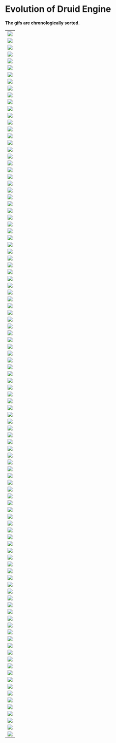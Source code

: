 # Evolution of Druid Engine
**The gifs are chronologically sorted.**

| |
|---|
|<img src="./Gifs/1.gif"/>|
|<img src="./Gifs/2.gif"/>|
|<img src="./Gifs/3.gif"/>|
|<img src="./Gifs/4.gif"/>|
|<img src="./Gifs/5.gif"/>|
|<img src="./Gifs/6.gif"/>
|<img src="./Gifs/7.gif"/>|
|<img src="./Gifs/8.gif"/>|
|<img src="./Gifs/9.gif"/>|
|<img src="./Gifs/10.gif"/>|
|<img src="./Gifs/11.gif"/>|
|<img src="./Gifs/12.gif"/>|
|<img src="./Gifs/13.gif"/>|
|<img src="./Gifs/14.gif"/>|
|<img src="./Gifs/15.gif"/>|
|<img src="./Gifs/16.gif"/>|
|<img src="./Gifs/17.gif"/>|
|<img src="./Gifs/18.gif"/>|
|<img src="./Gifs/17.gif"/>|
|<img src="./Gifs/18.gif"/>|
|<img src="./Gifs/19.gif"/>|
|<img src="./Gifs/20.gif"/>|
|<img src="./Gifs/21.gif"/>|
|<img src="./Gifs/22.gif"/>|
|<img src="./Gifs/23.gif"/>|
|<img src="./Gifs/24.gif"/>|
|<img src="./Gifs/25.gif"/>|
|<img src="./Gifs/26.gif"/>|
|<img src="./Gifs/27.gif"/>|
|<img src="./Gifs/28.gif"/>|
|<img src="./Gifs/27.gif"/>|
|<img src="./Gifs/28.gif"/>|
|<img src="./Gifs/29.gif"/>|
|<img src="./Gifs/30.gif"/>|
|<img src="./Gifs/31.gif"/>|
|<img src="./Gifs/32.gif"/>|
|<img src="./Gifs/33.gif"/>|
|<img src="./Gifs/34.gif"/>|
|<img src="./Gifs/35.gif"/>|
|<img src="./Gifs/36.gif"/>|
|<img src="./Gifs/37.gif"/>|
|<img src="./Gifs/38.gif"/>|
|<img src="./Gifs/37.gif"/>|
|<img src="./Gifs/38.gif"/>|
|<img src="./Gifs/39.gif"/>|
|<img src="./Gifs/40.gif"/>|
|<img src="./Gifs/41.gif"/>|
|<img src="./Gifs/42.gif"/>|
|<img src="./Gifs/43.gif"/>|
|<img src="./Gifs/44.gif"/>|
|<img src="./Gifs/45.gif"/>|
|<img src="./Gifs/46.gif"/>|
|<img src="./Gifs/47.gif"/>|
|<img src="./Gifs/48.gif"/>|
|<img src="./Gifs/47.gif"/>|
|<img src="./Gifs/48.gif"/>|
|<img src="./Gifs/49.gif"/>|
|<img src="./Gifs/50.gif"/>|
|<img src="./Gifs/51.gif"/>|
|<img src="./Gifs/52.gif"/>|
|<img src="./Gifs/53.gif"/>|
|<img src="./Gifs/54.gif"/>|
|<img src="./Gifs/55.gif"/>|
|<img src="./Gifs/56.gif"/>|
|<img src="./Gifs/57.gif"/>|
|<img src="./Gifs/58.gif"/>|
|<img src="./Gifs/57.gif"/>|
|<img src="./Gifs/58.gif"/>|
|<img src="./Gifs/59.gif"/>|
|<img src="./Gifs/60.gif"/>|
|<img src="./Gifs/61.gif"/>|
|<img src="./Gifs/62.gif"/>|
|<img src="./Gifs/63.gif"/>|
|<img src="./Gifs/64.gif"/>|
|<img src="./Gifs/65.gif"/>|
|<img src="./Gifs/66.gif"/>|
|<img src="./Gifs/67.gif"/>|
|<img src="./Gifs/68.gif"/>|
|<img src="./Gifs/69.gif"/>|
|<img src="./Gifs/70.gif"/>|
|<img src="./Gifs/71.gif"/>|
|<img src="./Gifs/72.gif"/>|
|<img src="./Gifs/73.gif"/>|
|<img src="./Gifs/74.gif"/>|
|<img src="./Gifs/75.gif"/>|
|<img src="./Gifs/76.gif"/>|
|<img src="./Gifs/77.mp4"/>|
|<img src="./Gifs/78.gif"/>|
|<img src="./Gifs/79.gif"/>|
|<img src="./Gifs/80.gif"/>|
|<img src="./Gifs/81.gif"/>|
|<img src="./Gifs/82.gif"/>|
|<img src="./Gifs/83.gif"/>|
|<img src="./Gifs/84.gif"/>|
|<img src="./Gifs/85.gif"/>|
|<img src="./Gifs/86.gif"/>|
|<img src="./Gifs/87.gif"/>|
|<img src="./Gifs/88.gif"/>|
|<img src="./Gifs/89.gif"/>|
|<img src="./Gifs/90.gif"/>|
|<img src="./Gifs/91.gif"/>|
|<img src="./Gifs/92.gif"/>|
|<img src="./Gifs/93.gif"/>|
|<img src="./Gifs/94.gif"/>|
